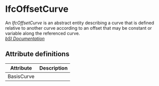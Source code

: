 IfcOffsetCurve
==============
An _IfcOffsetCurve_ is an abstract entity describing a curve that is defined
relative to another curve according to an offset that may be constant or
variable along the referenced curve.  
[ _bSI
Documentation_](https://standards.buildingsmart.org/IFC/DEV/IFC4_2/FINAL/HTML/schema/ifcgeometryresource/lexical/ifcoffsetcurve.htm)


Attribute definitions
---------------------
| Attribute   | Description   |
|-------------|---------------|
| BasisCurve  |               |

